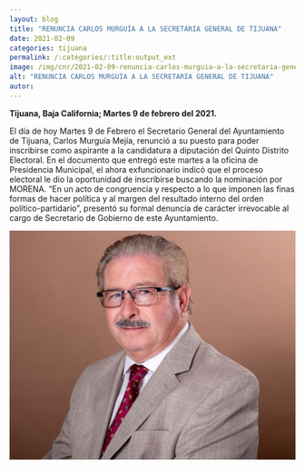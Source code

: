 ```yaml
---
layout: blog
title: "RENUNCIA CARLOS MURGUÍA A LA SECRETARIA GENERAL DE TIJUANA"
date: 2021-02-09
categories: tijuana
permalink: /:categories/:title:output_ext
image: /img/cnr/2021-02-09-renuncia-carlos-murguia-a-la-secretaria-general-de-tijuana.jpg
alt: "RENUNCIA CARLOS MURGUÍA A LA SECRETARIA GENERAL DE TIJUANA"
autor:
---
```


**Tijuana, Baja California; Martes 9 de febrero del 2021.** 

El día de hoy Martes 9 de Febrero el Secretario General del Ayuntamiento de Tijuana, Carlos Murguía Mejía, renunció a su puesto para poder inscribirse como aspirante a la candidatura a diputación del Quinto Distrito Electoral. En el documento que entregó este martes a la oficina de Presidencia Municipal, el ahora exfuncionario indicó que el proceso electoral le dio la oportunidad de inscribirse buscando la nominación por MORENA.
“En un acto de congruencia y respecto a lo que imponen las finas formas de hacer política y al margen del resultado interno del orden político-partidario”, presentó su formal denuncia de carácter irrevocable al cargo de Secretario de Gobierno de este Ayuntamiento.

<div id="carouselExampleSlidesOnly" class="carousel slide" data-ride="carousel">
  <div class="carousel-inner">
    <div class="carousel-item active">
       <img class="d-block w-100" src="/img/cnr/2021-02-09-renuncia-carlos-murguia-a-la-secretaria-general-de-tijuana.jpg" loading="lazy"  alt="RENUNCIA CARLOS MURGUÍA A LA SECRETARIA GENERAL DE TIJUANA">
    </div>
  </div>
</div>